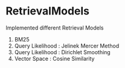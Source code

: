 # RetrievalModels
Implemented different Retrieval Models 
1) BM25
2) Query Likelihood : Jelinek Mercer Method
3) Query Likelihood : Dirichlet Smoothing
4) Vector Space : Cosine Similarity
